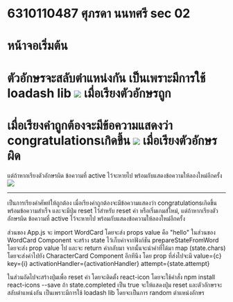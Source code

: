 # 6310110487 ศุภรดา นนทศรี sec 02

หน้าจอเริ่มต้น 
=============
ตัวอักษรจะสลับตำแหน่งกัน เป็นเพราะมีการใช้ loadash lib
![](https://imgur.com/Zj1Vn3d.png)
เมื่อเรียงตัวอักษรถูก
=============
เมื่อเรียงคำถูกต้องจะมีข้อความแสดงว่า congratulationsเกิดขึ้น
![](https://imgur.com/4TtCbWn.png)
เมื่อเรียงตัวอักษรผิด 
=============
แต่ถ้าหากเรียงตัวอักษรผิด ข้อความที่ active ไว้จะหายไป พร้อมกับแสดงข้อความให้ลองใหม่อีกครั้ง
![](https://imgur.com/4qYChml.png)

-------------

เป็นการเรียงคำศัพท์ให้ถูกต้อง เมื่อเรียงคำถูกต้องจะมีข้อความแสดงว่า congratulationsเกิดขึ้น
พร้อมข้อความสำเร็จ และจะมีปุ่ม reset ไว้สำหรับ reset ค่า หรือเริ่มเกมส์ใหม่, 
แต่ถ้าหากเรียงตัวอักษรผิด ข้อความที่ active ไว้จะหายไป พร้อมกับแสดงข้อความให้ลองใหม่อีกครั้ง

ส่วนของ App.js จะ import WordCard โดยจะส่ง props value คือ "hello" ในส่วนของ WordCard Component จะสร้าง state ไว้เก็บค่าจากฟังก์ชัน prepareStateFromWord โดยจะส่ง prop value ไป 
และจะ return ค่ากลับมา จากนั้นจะนำค่าที่ได้มา map (state.chars) โดยจะส่งค่าไปยัง CharacterCard Component อีกทีนึง โดย prop ที่ส่งไปจะมี 
value={c} key={i} activationHandler={activationHandler} attempt={state.attempt}

ในส่วนถัดไปจะสร้างปุ่มเพื่อ reset ค่า โดยจะติดตั้ง react-icon โดยจะใช้คำสั่ง 
npm install react-icons --save ถ้า state.completed เป็น true จะให้แสดงปุ่ม reset 
และตัวอักษรจะสลับตำแหน่งกัน เป็นเพราะมีการใช้ loadash lib โดยจะเป็นการ random ตำแหน่งอักษร
